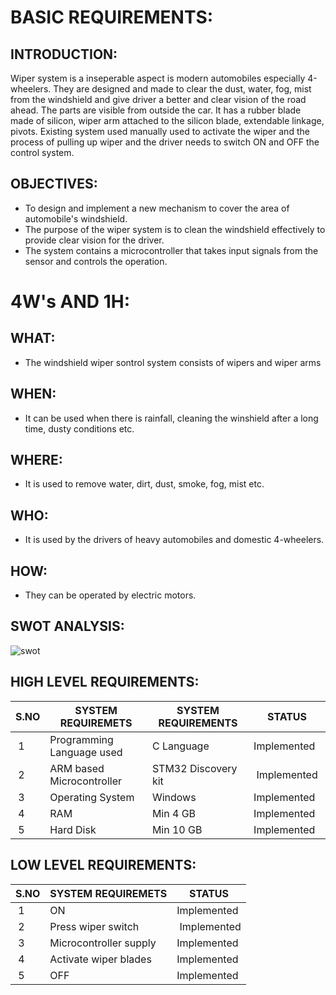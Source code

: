 <h1>BASIC REQUIREMENTS:</h1>

<h2>INTRODUCTION:</h2>

Wiper system is a inseperable aspect is modern automobiles especially 4-wheelers. They are designed and made to clear the dust, water, fog, mist from the windshield and give driver a better and clear vision of the road ahead. The parts are visible from outside the car. It has a rubber blade made of silicon, wiper arm attached to the silicon blade, extendable linkage, pivots. Existing system used manually used to activate the wiper and the process of pulling up wiper and the driver needs to switch ON and OFF the control system.

<h2>OBJECTIVES:</h2>

* To design and implement a new mechanism to cover the area of automobile's windshield.
* The purpose of the wiper system is to clean the windshield effectively to provide clear vision for the driver.
* The system contains a microcontroller that takes input signals from the sensor and controls the operation.

<h1>4W's AND 1H:</h1>

<h2>WHAT:</h2>

* The windshield wiper sontrol system consists of wipers and wiper arms

<h2>WHEN:</h2>

* It can be used when there is rainfall, cleaning the winshield after a long time, dusty conditions etc.

<h2>WHERE:</h2>

* It is used to remove water, dirt, dust, smoke, fog, mist etc.

<h2>WHO:</h2>

* It is used by the drivers of heavy automobiles and domestic 4-wheelers.

<h2>HOW:</h2>

* They can be operated by electric motors.

<h2>SWOT ANALYSIS:</h2>

![swot](https://user-images.githubusercontent.com/101571637/167284529-6a3c261c-0a76-415f-9cc7-8f5a1e899f2f.png)


<h2>HIGH LEVEL REQUIREMENTS:</h2>



</head>
<body>
	<table>
		<thead>
			<tr>
				<th>S.NO</th>
				<th>SYSTEM REQUIREMETS</th>
				<th>SYSTEM REQUIREMENTS</th>
				<th>STATUS</th>
			</tr>
		</thead>
		<tbody>
			<tr>
				<td>&nbsp;1</td>
				<td>Programming Language used&nbsp;</td>
				<td>C Language&nbsp;</td>
				<td>Implemented&nbsp;</td>
			</tr>
			<tr>
				<td>&nbsp;2</td>
				<td>ARM based Microcontroller&nbsp;</td>
				<td>STM32 Discovery kit&nbsp;</td>
				<td>&nbsp;Implemented&nbsp;</td>
			</tr>
			<tr>
				<td>&nbsp;3</td>
				<td>Operating System&nbsp;</td>
				<td>Windows&nbsp;</td>
				<td><span style="font-style: normal; font-weight: 400;">Implemented&nbsp;</span>&nbsp;</td>
			</tr>
			<tr>
				<td>&nbsp;4</td>
				<td>RAM&nbsp;</td>
				<td>Min 4 GB&nbsp;</td>
				<td><span style="font-style: normal; font-weight: 400;">Implemented&nbsp;</span>&nbsp;</td>
			</tr>
			<tr>
				<td>&nbsp;5</td>
				<td>Hard Disk&nbsp;</td>
				<td>Min 10 GB&nbsp;</td>
				<td><span style="font-style: normal; font-weight: 400;">Implemented&nbsp;</span>&nbsp;</td>
			</tr>
		</tbody>
	</table>
</body>
</html>


<h2>LOW LEVEL REQUIREMENTS:</h2>


</head>
<body>
	<table>
		<thead>
			<tr>
				<th>S.NO</th>
				<th>SYSTEM REQUIREMETS</th>
				<th>STATUS</th>
			</tr>
		</thead>
		<tbody>
			<tr>
				<td>&nbsp;1</td>
				<td>ON</td>
				<td>Implemented</td>
			</tr>
			<tr>
				<td>&nbsp;2</td>
				<td>Press wiper switch&nbsp;</td>
				<td>&nbsp;Implemented</td>
			</tr>
			<tr>
				<td>&nbsp;3</td>
				<td>Microcontroller supply</td>
				<td><span style="font-style: normal; font-weight: 400;">Implemented</span><br></td>
			</tr>
			<tr>
				<td>&nbsp;4</td>
				<td>Activate wiper blades</td>
				<td><span style="font-style: normal; font-weight: 400;">Implemented</span><br></td>
			</tr>
			<tr>
				<td>&nbsp;5</td>
				<td>OFF</td>
				<td><span style="font-style: normal; font-weight: 400;">Implemented</span>&nbsp;</td>
			</tr>
		</tbody>
	</table>
</body>
</html>
